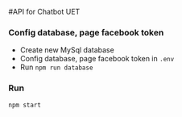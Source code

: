 #API for Chatbot UET

### Config database, page facebook token
* Create new MySql database
* Config database, page facebook token in `.env` 
* Run `npm run database`

### Run
```
npm start
```